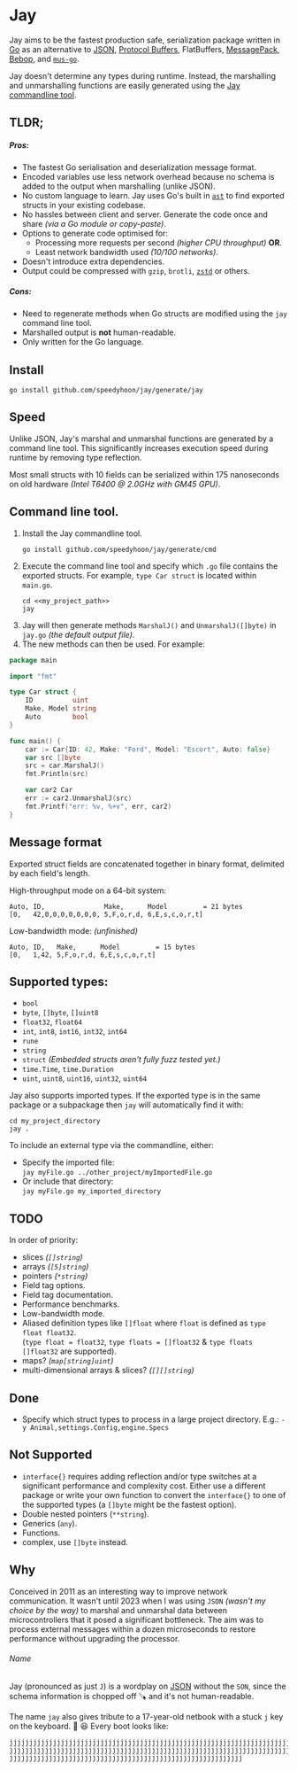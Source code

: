 # Jay

Jay aims to be the fastest production safe, serialization package written in [Go](https://go.dev) as
an alternative to
[JSON](https://pkg.go.dev/encoding/json),
[Protocol Buffers](https://pkg.go.dev/google.golang.org/protobuf), FlatBuffers,
[MessagePack](https://msgpack.org),
[Bebop](https://github.com/betwixt-labs/bebop),
and [`mus-go`](https://github.com/mus-format/mus-go).

Jay doesn't determine any types during runtime. Instead, the marshalling and unmarshalling functions are easily
generated using the [Jay commandline tool](https://github.com/speedyhoon/jay/tree/master/cmd).

## TLDR;

##### Pros:

* The fastest Go serialisation and deserialization message format.
* Encoded variables use less network overhead because no schema is added to the output when marshalling (unlike JSON).
* No custom language to learn. Jay uses Go's built in [`ast`](https://pkg.go.dev/go/ast) to find exported structs in your existing codebase.
* No hassles between client and server. Generate the code once and share _(via a Go module or copy-paste)_.
* Options to generate code optimised for:
	* Processing more requests per second _(higher CPU throughput)_ **OR**.
	* Least network bandwidth used _(10/100 networks)_.
* Doesn't introduce extra dependencies.
* Output could be compressed with `gzip`, `brotli`, [`zstd`](https://facebook.github.io/zstd/) or others.

##### Cons:

* Need to regenerate methods when Go structs are modified using the `jay` command line tool.
* Marshalled output is **not** human-readable.
* Only written for the Go language.

## Install

```shell
go install github.com/speedyhoon/jay/generate/jay
```

## Speed

Unlike JSON, Jay's marshal and unmarshal functions are generated by a command line tool.
This significantly increases execution speed during runtime by removing type reflection.

Most small structs with 10 fields can be serialized within 175 nanoseconds on old hardware _(Intel T6400 @ 2.0GHz
with GM45 GPU)_.

## Command line tool.

1. Install the Jay commandline tool.
	```shell
	go install github.com/speedyhoon/jay/generate/cmd
	```
2. Execute the command line tool and specify which `.go` file contains the exported structs.
	For example, `type Car struct` is located within `main.go`.
	```shell
	cd <<my_project_path>>
	jay
	```
3. Jay will then generate methods `MarshalJ()` and `UnmarshalJ([]byte)` in `jay.go` _(the default output file)_.
4. The new methods can then be used. For example:

```go
package main

import "fmt"

type Car struct {
	ID          uint
	Make, Model string
	Auto        bool
}

func main() {
	car := Car{ID: 42, Make: "Ford", Model: "Escort", Auto: false}
	var src []byte
	src = car.MarshalJ()
	fmt.Println(src)

	var car2 Car
	err := car2.UnmarshalJ(src)
	fmt.Printf("err: %v, %+v", err, car2)
}
```

## Message format

Exported struct fields are concatenated together in binary format, delimited by each field's length.

High-throughput mode on a 64-bit system:

```
Auto, ID,               Make,      Model         = 21 bytes
[0,   42,0,0,0,0,0,0,0, 5,F,o,r,d, 6,E,s,c,o,r,t]
```

Low-bandwidth mode: _(unfinished)_

```
Auto, ID,   Make,      Model         = 15 bytes
[0,   1,42, 5,F,o,r,d, 6,E,s,c,o,r,t]
```

## Supported types:

* `bool`
* `byte`, `[]byte`, `[]uint8`
* `float32`, `float64`
* `int`, `int8`, `int16`, `int32`, `int64`
* `rune`
* `string`
* `struct` _(Embedded structs aren't fully fuzz tested yet.)_
* `time.Time`, `time.Duration`
* `uint`, `uint8`, `uint16`, `uint32`, `uint64`

Jay also supports imported types. If the exported type is in the same package or a subpackage then `jay` will automatically find it with:

```shell
cd my_project_directory
jay .
```

To include an external type via the commandline, either:

* Specify the imported file: <br>
  `jay myFile.go ../other_project/myImportedFile.go`
* Or include that directory: <br>
  `jay myFile.go my_imported_directory`

## TODO

In order of priority:

* slices _(`[]string`)_
* arrays _(`[5]string`)_
* pointers _(`*string`)_
* Field tag options.
* Field tag documentation.
* Performance benchmarks.
* Low-bandwidth mode.
* Aliased definition types like `[]float` where `float` is defined as `type float float32`. <br>
  (`type float = float32`, `type floats = []float32` & `type floats []float32` are supported).
* maps? _(`map[string]uint`)_
* multi-dimensional arrays & slices? _(`[][]string`)_

## Done

* Specify which struct types to process in a large project directory. E.g.: ```-y Animal,settings.Config,engine.Specs```

## Not Supported

* `interface{}` requires adding reflection and/or type switches at a significant performance and complexity cost. Either
  use a different package or write your own function to convert the `interface{}` to one of the supported types
  (a `[]byte` might be the fastest option).
* Double nested pointers (`**string`).
* Generics (`any`).
* Functions.
* complex, use `[]byte` instead.

## Why

Conceived in 2011 as an interesting way to improve network communication.
It wasn't until 2023 when I was using `JSON` _(wasn't my choice by the way)_ to marshal and unmarshal data
between microcontrollers that it posed a significant bottleneck.
The aim was to process external messages within
a dozen microseconds to restore performance without upgrading the processor.

###### Name

Jay (pronounced as just `J`)  is a wordplay on [JSON](https://pkg.go.dev/encoding/json) without the `SON`, since the schema information is chopped off 🪚 and it's not human-readable.

The name `jay` also gives tribute to a 17-year-old netbook with a stuck `j` key on the keyboard. 🔁 😆 Every boot looks like:

```
jjjjjjjjjjjjjjjjjjjjjjjjjjjjjjjjjjjjjjjjjjjjjjjjjjjjjjjjjjjjjjjjjjjjjjjjjjjjjjjjjjjjjjjjjjjjjjjjjjjjjjjjjjjjjjjjjjjjjjjj
jjjjjjjjjjjjjjjjjjjjjjjjjjjjjjjjjjjjjjjjjjjjjjjjjjjjjjjjjjjjjjjjjjjjjjjjjjjjjjjjjjjjjjjjjjjjjjjjjjjjjjjjjjjjjjjjjjjjjjjj
jjjjjjjjjjjjjjjjjjjjjjjjjjjjjjjjjjjjjjjjjjjjjjjjjjjjjjjjjjj
```